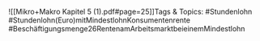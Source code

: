 
![[Mikro+Makro Kapitel 5 (1).pdf#page=25]]Tags & Topics:
   #Stundenlohn
   #Stundenlohn(Euro)mitMindestlohnKonsumentenrente
   #Beschäftigungsmenge26RentenamArbeitsmarktbeieinemMindestlohn